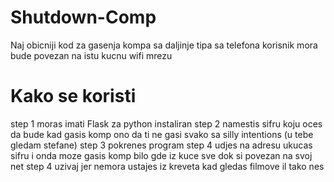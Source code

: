 # Shutdown-Comp
Naj obicniji kod za gasenja kompa sa daljinje tipa sa telefona korisnik mora bude povezan na istu kucnu wifi mrezu

# Kako se koristi
step 1 moras imati Flask za python instaliran 
step 2 namestis sifru koju oces da bude kad gasis komp ono da ti ne gasi svako sa silly intentions (u tebe gledam stefane)
step 3 pokrenes program 
step 4 udjes na adresu ukucas sifru i onda moze gasis komp bilo gde iz kuce sve dok si povezan na svoj net
step 4 uzivaj jer nemora ustajes iz kreveta kad gledas filmove il tako nes
